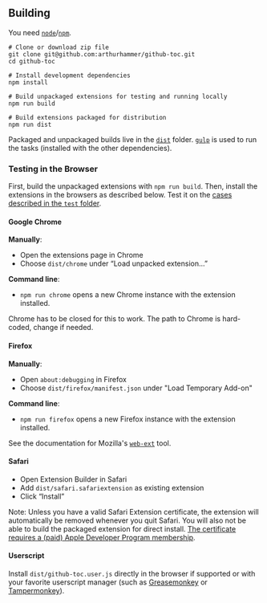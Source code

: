 ## Building

You need [`node`](https://nodejs.org/)/[`npm`](https://www.npmjs.com/).

    # Clone or download zip file
    git clone git@github.com:arthurhammer/github-toc.git
    cd github-toc

    # Install development dependencies
    npm install

    # Build unpackaged extensions for testing and running locally
    npm run build

    # Build extensions packaged for distribution
    npm run dist

Packaged and unpackaged builds live in the [`dist`](dist/) folder. [`gulp`](http://gulpjs.com/) is used to run the tasks (installed with the other dependencies).

### Testing in the Browser

First, build the unpackaged extensions with `npm run build`. Then, install the extensions in the browsers as described below. Test it on the [cases described in the `test` folder](test/Readme.md).

#### Google Chrome

**Manually**:

- Open the extensions page in Chrome
- Choose `dist/chrome` under “Load unpacked extension...”

**Command line**:

- `npm run chrome` opens a new Chrome instance with the extension installed.

Chrome has to be closed for this to work. The path to Chrome is hard-coded, change if needed.

#### Firefox

**Manually**:

- Open `about:debugging` in Firefox
- Choose `dist/firefox/manifest.json` under "Load Temporary Add-on"

**Command line**:

- `npm run firefox` opens a new Firefox instance with the extension installed.

See the documentation for Mozilla's [`web-ext`][web-ext] tool.

[web-ext]: https://developer.mozilla.org/en-US/Add-ons/WebExtensions/Getting_started_with_web-ext

#### Safari

- Open Extension Builder in Safari
- Add `dist/safari.safariextension` as existing extension
- Click “Install”

Note: Unless you have a valid Safari Extension certificate, the extension will automatically be removed whenever you quit Safari. You will also not be able to build the packaged extension for direct install. [The certificate requires a (paid) Apple Developer Program membership](https://developer.apple.com/library/safari/documentation/Tools/Conceptual/SafariExtensionGuide/ExtensionsOverview/ExtensionsOverview.html#//apple_ref/doc/uid/TP40009977-CH15-SW26).

#### Userscript

Install `dist/github-toc.user.js` directly in the browser if supported or with your favorite userscript manager (such as [Greasemonkey](https://addons.mozilla.org/en-US/firefox/addon/greasemonkey/) or [Tampermonkey](https://tampermonkey.net)).
